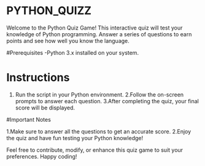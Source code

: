 # PYTHON_QUIZZ
Welcome to the Python Quiz Game! This interactive quiz will test your knowledge of Python programming. Answer a series of questions to earn points and see how well you know the language.

#Prerequisites
-Python 3.x installed on your system.

# Instructions
 1. Run the script in your Python environment.
 2.Follow the on-screen prompts to answer each question.
 3.After completing the quiz, your final score will be displayed.

#Important Notes

1.Make sure to answer all the questions to get an accurate score.
2.Enjoy the quiz and have fun testing your Python knowledge!

Feel free to contribute, modify, or enhance this quiz game to suit your preferences. Happy coding! 
